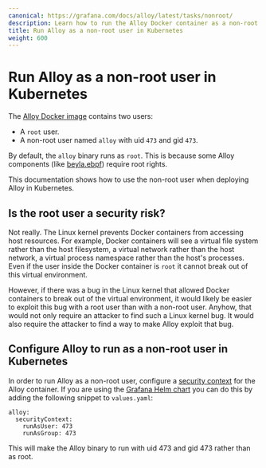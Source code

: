 ```yaml
---
canonical: https://grafana.com/docs/alloy/latest/tasks/nonroot/
description: Learn how to run the Alloy Docker container as a non-root user in Kubernetes
title: Run Alloy as a non-root user in Kubernetes
weight: 600
---
```


# Run Alloy as a non-root user in Kubernetes

The [Alloy Docker image] contains two users:

* A `root` user.
* A non-root user named `alloy` with uid `473` and gid `473`.

By default, the `alloy` binary runs as `root`. This is because some Alloy components (like [beyla.ebpf]) require root rights.

This documentation shows how to use the non-root user when deploying Alloy in Kubernetes.

## Is the root user a security risk?

Not really. The Linux kernel prevents Docker containers from accessing host resources. For example, Docker containers will see a virtual file system rather than the host filesystem, a virtual network rather than the host network, a virtual process namespace rather than the host's processes. Even if the user inside the Docker container is `root` it cannot break out of this virtual environment.

However, if there was a bug in the Linux kernel that allowed Docker containers to break out of the virtual environment, it would likely be easier to exploit this bug with a root user than with a non-root user. Anyhow, that would not only require an attacker to find such a Linux kernel bug. It would also require the attacker to find a way to make Alloy exploit that bug.

## Configure Alloy to run as a non-root user in Kubernetes

In order to run Alloy as a non-root user, configure a [security context] for the Alloy container. If you are using the [Grafana Helm chart] you can do this by adding the following snippet to `values.yaml`:

```
alloy:
  securityContext:
    runAsUser: 473
    runAsGroup: 473
```

This will make the Alloy binary to run with uid 473 and gid 473 rather than as root.

[Alloy Docker image]: https://hub.docker.com/r/grafana/alloy
[beyla.ebpf]: ../../reference/components/beyla.ebpf
[security context]: https://kubernetes.io/docs/tasks/configure-pod-container/security-context/
[Grafana Helm chart]: https://grafana.com/docs/alloy/latest/tasks/configure/configure-kubernetes/#configure-the-helm-chart